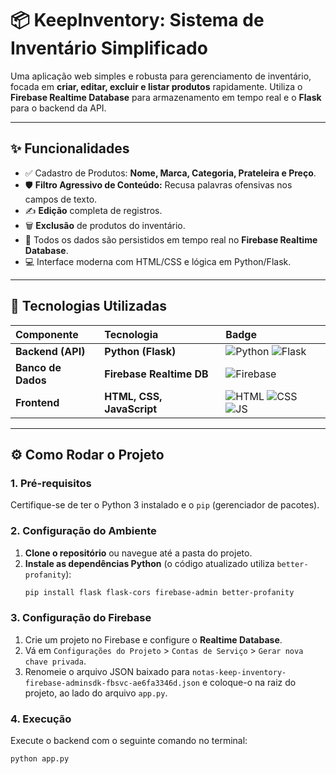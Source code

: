 # 📦 KeepInventory: Sistema de Inventário Simplificado

Uma aplicação web simples e robusta para gerenciamento de inventário, focada em **criar, editar, excluir e listar produtos** rapidamente. Utiliza o **Firebase Realtime Database** para armazenamento em tempo real e o **Flask** para o backend da API.

---

## ✨ Funcionalidades

- ✅ Cadastro de Produtos: **Nome, Marca, Categoria, Prateleira e Preço**.
- 🛡️ **Filtro Agressivo de Conteúdo:** Recusa palavras ofensivas nos campos de texto.
- ✍️ **Edição** completa de registros.
- 🗑️ **Exclusão** de produtos do inventário.
- 💾 Todos os dados são persistidos em tempo real no **Firebase Realtime Database**.
- 💻 Interface moderna com HTML/CSS e lógica em Python/Flask.

---

## 🚀 Tecnologias Utilizadas

| Componente | Tecnologia | Badge |
| :--- | :--- | :--- |
| **Backend (API)** | **Python (Flask)** | ![Python](https://img.shields.io/badge/Python-3776AB?style=for-the-badge&logo=python&logoColor=white) ![Flask](https://img.shields.io/badge/Flask-000000?style=for-the-badge&logo=flask&logoColor=white) |
| **Banco de Dados** | **Firebase Realtime DB** | ![Firebase](https://img.shields.io/badge/Firebase-FFCA28?style=for-the-badge&logo=firebase&logoColor=white) |
| **Frontend** | **HTML, CSS, JavaScript** | ![HTML](https://img.shields.io/badge/HTML5-E34F26?style=for-the-badge&logo=html5&logoColor=white) ![CSS](https://img.shields.io/badge/CSS3-1572B6?style=for-the-badge&logo=css3&logoColor=white) ![JS](https://img.shields.io/badge/JavaScript-F7DF1E?style=for-the-badge&logo=javascript&logoColor=black) |

---

## ⚙️ Como Rodar o Projeto

### 1. Pré-requisitos

Certifique-se de ter o Python 3 instalado e o `pip` (gerenciador de pacotes).

### 2. Configuração do Ambiente

1.  **Clone o repositório** ou navegue até a pasta do projeto.
2.  **Instale as dependências Python** (o código atualizado utiliza `better-profanity`):
    ```bash
    pip install flask flask-cors firebase-admin better-profanity
    ```

### 3. Configuração do Firebase

1.  Crie um projeto no Firebase e configure o **Realtime Database**.
2.  Vá em `Configurações do Projeto` > `Contas de Serviço` > `Gerar nova chave privada`.
3.  Renomeie o arquivo JSON baixado para `notas-keep-inventory-firebase-adminsdk-fbsvc-ae6fa3346d.json` e coloque-o na raiz do projeto, ao lado do arquivo `app.py`.

### 4. Execução

Execute o backend com o seguinte comando no terminal:

```bash
python app.py
